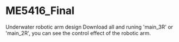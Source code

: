 # ME5416_Final
Underwater robotic arm design
Download all and runing 'main_3R' or 'main_2R', you can see the control effect of the robotic arm.
